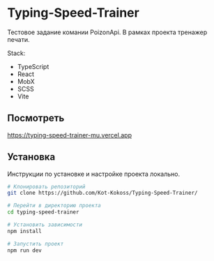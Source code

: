 # Typing-Speed-Trainer
Тестовое задание комании PoizonApi. В рамках проекта тренажер печати.
  
  Stack: 
* TypeScript
* React
* MobX
* SCSS
* Vite
  
## Посмотреть
https://typing-speed-trainer-mu.vercel.app
## Установка 

Инструкции по установке и настройке проекта локально.

```bash
# Клонировать репозиторий
git clone https://github.com/Kot-Kokoss/Typing-Speed-Trainer/

# Перейти в директорию проекта
cd typing-speed-trainer

# Установить зависимости
npm install

# Запустить проект
npm run dev
